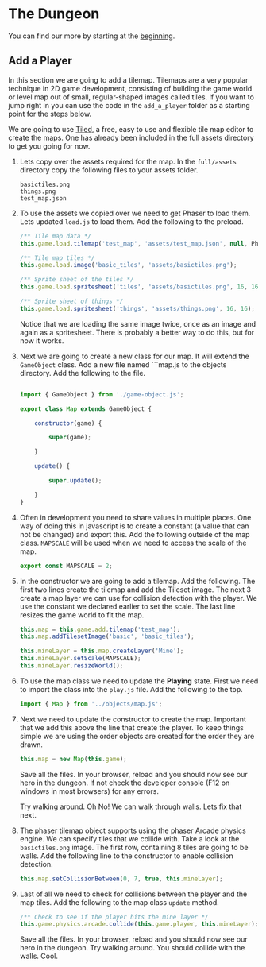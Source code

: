 # The Dungeon

You can find our more by starting at the [beginning](readme.md).

## Add a Player

In this section we are going to add a tilemap. Tilemaps are a very popular technique in 2D game development, consisting of building the game world or level map out of small, regular-shaped images called tiles.   If you want to jump right in you can use the code in the ```add_a_player``` folder as a starting point for the steps below.

We are going to use [Tiled](http://www.mapeditor.org/), a free, easy to use and flexible tile map editor to create the maps.  One has already been included in the full assets directory to get you going for now.

1. Lets copy over the assets required for the map.  In the ```full/assets``` directory copy the following files to your assets folder.

    ```
    basictiles.png
    things.png
    test_map.json
    ```

1. To use the assets we copied over we need to get Phaser to load them.  Lets updated ```load.js``` to load them.  Add the following to the preload.


    ```javascript
    /** Tile map data */
    this.game.load.tilemap('test_map', 'assets/test_map.json', null, Phaser.Tilemap.TILED_JSON);

    /** Tile map tiles */
    this.game.load.image('basic_tiles', 'assets/basictiles.png');

    /** Sprite sheet of the tiles */
    this.game.load.spritesheet('tiles', 'assets/basictiles.png', 16, 16);

    /** Sprite sheet of things */
    this.game.load.spritesheet('things', 'assets/things.png', 16, 16);
    ```

    Notice that we are loading the same image twice, once as an image and again as a spritesheet.  There is probably a better way to do this, but for now it works.

1. Next we are going to create a new class for our map.  It will extend the ```GameObject``` class.  Add a new file named ```map.js to the objects directory.  Add the following to the file.

    ```javascript

    import { GameObject } from './game-object.js';

    export class Map extends GameObject {

        constructor(game) {

            super(game);

        }

        update() {

            super.update();

        }
    }
    ```

1. Often in development you need to share values in multiple places.  One way of doing this in javascript is to create a constant (a value that can not be changed) and export this.  Add the following outside of the map class.  ```MAPSCALE``` will be used when we need to access the scale of the map. 

    ```javascript
    export const MAPSCALE = 2;
    ```

1. In the constructor we are going to add a tilemap.  Add the following.  The first two lines create the tilemap and add the Tileset image.  The next 3 create a map layer we can use for collision detection with the player.  We use the constant we declared earlier to set the scale.  The last line resizes the game world to fit the map.

    ```javascript
    this.map = this.game.add.tilemap('test_map');
    this.map.addTilesetImage('basic', 'basic_tiles');

    this.mineLayer = this.map.createLayer('Mine');
    this.mineLayer.setScale(MAPSCALE);
    this.mineLayer.resizeWorld();
    ```

1. To use the map class we need to update the **Playing** state.  First we need to import the class into the ```play.js``` file.  Add the following to the top.

    ```javascript
    import { Map } from '../objects/map.js';
    ```

1. Next we need to update the constructor to create the map.  Important that we add this above the line that create the player.  To keep things simple we are using the order objects are created for the order they are drawn.

    ```javascript
    this.map = new Map(this.game);
    ```

    Save all the files.  In your browser, reload and you should now see our hero in the dungeon.  If not check the developer console (F12 on windows in most browsers) for any errors.

    Try walking around.  Oh No!  We can walk through walls.  Lets fix that next.


1. The phaser tilemap object supports using the phaser Arcade physics engine.  We can specify tiles that we collide with.  Take a look at the ```basictiles.png``` image.  The first row, containing 8 tiles are going to be walls.  Add the following line to the constructor to enable collision detection.

    ```javascript
    this.map.setCollisionBetween(0, 7, true, this.mineLayer);
    ```


1. Last of all we need to check for collisions between the player and the map tiles.  Add the following to the map class ```update``` method.

    ```javascript
    /** Check to see if the player hits the mine layer */
    this.game.physics.arcade.collide(this.game.player, this.mineLayer);
    ```


    Save all the files.  In your browser, reload and you should now see our hero in the dungeon.  Try walking around.  You should collide with the walls.  Cool.